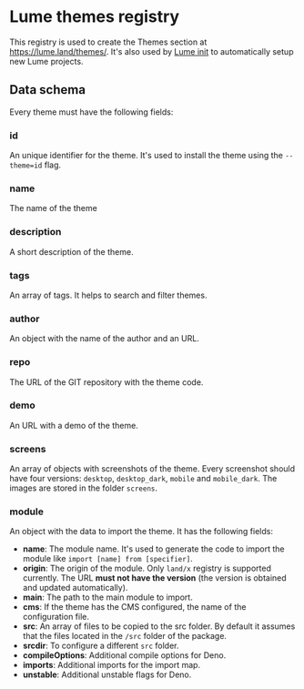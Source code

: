 # Lume themes registry

This registry is used to create the Themes section at https://lume.land/themes/.
It's also used by [Lume init](https://github.com/lumeland/init) to automatically
setup new Lume projects.

## Data schema

Every theme must have the following fields:

### id

An unique identifier for the theme. It's used to install the theme using the
`--theme=id` flag.

### name

The name of the theme

### description

A short description of the theme.

### tags

An array of tags. It helps to search and filter themes.

### author

An object with the name of the author and an URL.

### repo

The URL of the GIT repository with the theme code.

### demo

An URL with a demo of the theme.

### screens

An array of objects with screenshots of the theme. Every screenshot should have
four versions: `desktop`, `desktop_dark`, `mobile` and `mobile_dark`. The images
are stored in the folder `screens`.

### module

An object with the data to import the theme. It has the following fields:

- **name**: The module name. It's used to generate the code to import the module
  like `import [name] from [specifier]`.
- **origin**: The origin of the module. Only `land/x` registry is supported
  currently. The URL **must not have the version** (the version is obtained and
  updated automatically).
- **main**: The path to the main module to import.
- **cms**: If the theme has the CMS configured, the name of the configuration
  file.
- **src**: An array of files to be copied to the src folder. By default it
  assumes that the files located in the `/src` folder of the package.
- **srcdir**: To configure a different `src` folder.
- **compileOptions**: Additional compile options for Deno.
- **imports**: Additional imports for the import map.
- **unstable**: Additional unstable flags for Deno.
